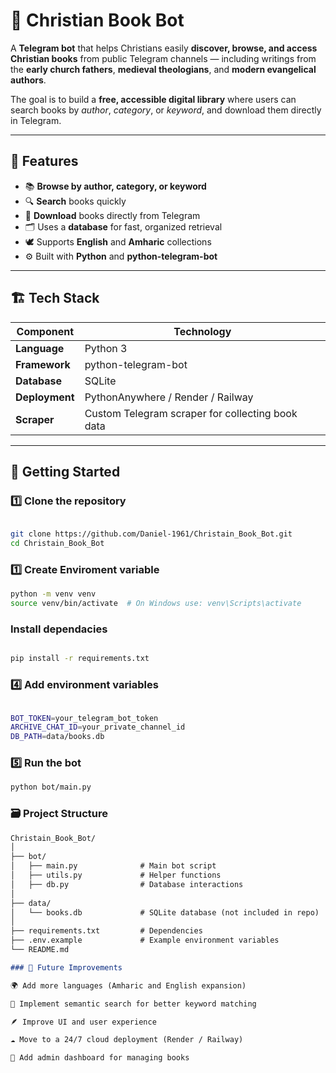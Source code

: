 # 📖 Christian Book Bot

A **Telegram bot** that helps Christians easily **discover, browse, and access Christian books** from public Telegram channels — including writings from the **early church fathers**, **medieval theologians**, and **modern evangelical authors**.  

The goal is to build a **free, accessible digital library** where users can search books by *author*, *category*, or *keyword*, and download them directly in Telegram.

---

## 🌟 Features

- 📚 **Browse by author, category, or keyword**
- 🔍 **Search** books quickly
- 💾 **Download** books directly from Telegram
- 🗂️ Uses a **database** for fast, organized retrieval
- 🕊️ Supports **English** and **Amharic** collections
- ⚙️ Built with **Python** and **python-telegram-bot**

---

## 🏗️ Tech Stack

| Component | Technology |
|------------|-------------|
| **Language** | Python 3 |
| **Framework** | python-telegram-bot |
| **Database** | SQLite |
| **Deployment** | PythonAnywhere / Render / Railway |
| **Scraper** | Custom Telegram scraper for collecting book data |

---

## 🚀 Getting Started

### 1️⃣ Clone the repository
```bash

git clone https://github.com/Daniel-1961/Christain_Book_Bot.git
cd Christain_Book_Bot
```
### 1️⃣ Create Enviroment variable
```bash
python -m venv venv
source venv/bin/activate  # On Windows use: venv\Scripts\activate
```
### Install dependacies
```bash

pip install -r requirements.txt
```

### 4️⃣ Add environment variables
```bash

BOT_TOKEN=your_telegram_bot_token
ARCHIVE_CHAT_ID=your_private_channel_id
DB_PATH=data/books.db
```
### 5️⃣ Run the bot
 ```bash
 python bot/main.py
```
### 🗃️ Project Structure
```markdown
Christain_Book_Bot/
│
├── bot/
│   ├── main.py              # Main bot script
│   ├── utils.py             # Helper functions
│   ├── db.py                # Database interactions
│
├── data/
│   └── books.db             # SQLite database (not included in repo)
│
├── requirements.txt         # Dependencies
├── .env.example             # Example environment variables
└── README.md

### 🧩 Future Improvements

🌍 Add more languages (Amharic and English expansion)

🧠 Implement semantic search for better keyword matching

🪶 Improve UI and user experience

☁️ Move to a 24/7 cloud deployment (Render / Railway)

🧾 Add admin dashboard for managing books